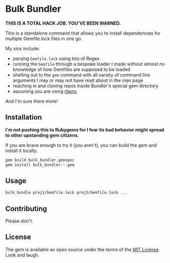 # Bulk Bundler

**THIS IS A TOTAL HACK JOB. YOU'VE BEEN WARNED.**

This is a standalone command that allows you to install dependencies for multiple Gemfile.lock files in one go.

My sins include:

- parsing `Gemfile.lock` using lots of Regex
- running the `Gemfile` through a bespoke loader I made without almost no knowledge of how Gemfiles are supposed to be loaded
- shelling out to the `gem` command with all variety of command line arguments I may or may not have read about in the man page
- reaching in and cloning repos inside Bundler's special gem directory
- assuming you are using [rbenv](https://github.com/rbenv/rbenv)

And I'm sure there more!

## Installation

**I'm not pushing this to Rubygems for I fear its bad behavior might spread to other upstanding gem citizens.**

If you are brave enough to try it (you aren't), you can build the gem and install it locally.

```sh
gem build bulk_bundler.gemspec
gem install bulk_bundler-*.gem
```

## Usage

```sh
bulk_bundle proj1/Gemfile.lock proj2/Gemfile.lock ...
```

## Contributing

Please don't.

## License

The gem is available as open source under the terms of the [MIT License](https://opensource.org/licenses/MIT). Look and laugh.
